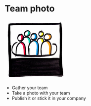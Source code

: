 # Team photo
![Team photo](photos/Team_Photo.png)  
* Gather your team
* Take a photo with your team
* Publish it or stick it in your company
